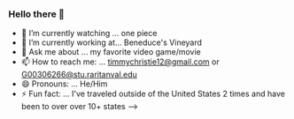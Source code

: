 ### Hello there 👋


- 🔭 I’m currently watching ... one piece 
- 🌱 I’m currently working at... Beneduce's Vineyard
- 💬 Ask me about ... my favorite video game/movie
- 📫 How to reach me: ... timmychristie12@gmail.com or G00306266@stu.raritanval.edu
- 😄 Pronouns: ... He/Him
- ⚡ Fun fact: ... I've traveled outside of the United States 2 times and have been to over over 10+ states
--> 
